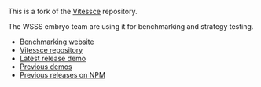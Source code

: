 This is a fork of the [Vitessce](https://github.com/vitessce/vitessce) repository. 

The WSSS embryo team are using it for benchmarking and strategy testing. 

- [Benchmarking website](https://storage.googleapis.com/webatlas-vitessce/benchmarks/index.html)
- [Vitessce repository](https://github.com/vitessce/vitessce)
- [Latest release demo](http://vitessce.io/)
- [Previous demos](DEMOS.md)
- [Previous releases on NPM](https://www.npmjs.com/package/vitessce?activeTab=versions)
